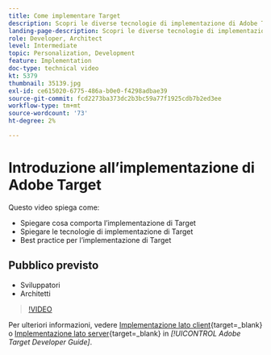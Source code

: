 ```yaml
---
title: Come implementare Target
description: Scopri le diverse tecnologie di implementazione di Adobe Target e utilizza le best practice di implementazione di Target.
landing-page-description: Scopri le diverse tecnologie di implementazione di Adobe Target e utilizza le best practice di implementazione di Target.
role: Developer, Architect
level: Intermediate
topic: Personalization, Development
feature: Implementation
doc-type: technical video
kt: 5379
thumbnail: 35139.jpg
exl-id: ce615020-6775-486a-b0e0-f4298adbae39
source-git-commit: fcd2273ba373dc2b3bc59a77f1925cdb7b2ed3ee
workflow-type: tm+mt
source-wordcount: '73'
ht-degree: 2%

---
```


# Introduzione all’implementazione di Adobe Target

Questo video spiega come:

* Spiegare cosa comporta l’implementazione di Target
* Spiegare le tecnologie di implementazione di Target
* Best practice per l’implementazione di Target

## Pubblico previsto

* Sviluppatori
* Architetti

>[!VIDEO](https://video.tv.adobe.com/v/35139/?quality=12)

Per ulteriori informazioni, vedere [Implementazione lato client](https://experienceleague.adobe.com/docs/target-dev/developer/client-side/overview.html?lang=it){target=_blank} o [Implementazione lato server](https://experienceleague.adobe.com/docs/target-dev/developer/server-side/server-side-overview.html?lang=it){target=_blank} in *[!UICONTROL Adobe Target Developer Guide]*.

